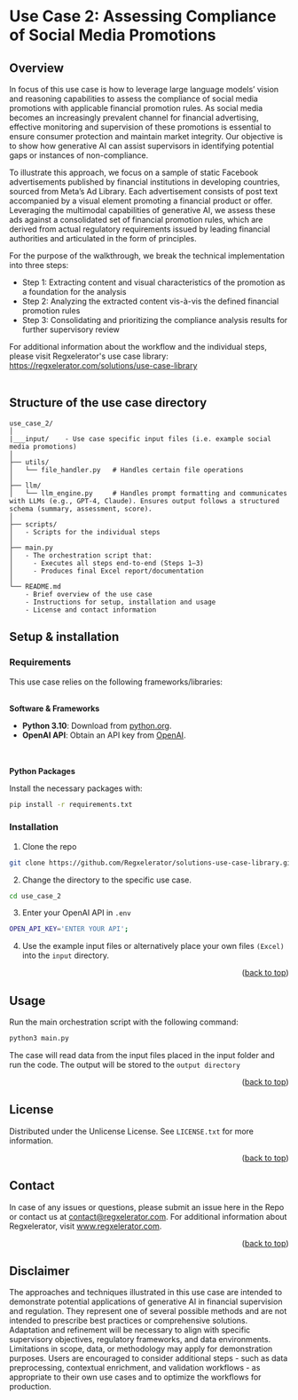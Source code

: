 # Use Case 2: Assessing Compliance of Social Media Promotions

## Overview

In focus of this use case is how to leverage large language models’ vision and reasoning capabilities to assess the compliance of social media promotions with applicable financial promotion rules. As social media becomes an increasingly prevalent channel for financial advertising, effective monitoring and supervision of these promotions is essential to ensure consumer protection and maintain market integrity. Our objective is to show how generative AI can assist supervisors in identifying potential gaps or instances of non-compliance.

To illustrate this approach, we focus on a sample of static Facebook advertisements published by financial institutions in developing countries, sourced from Meta’s Ad Library. Each advertisement consists of post text accompanied by a visual element promoting a financial product or offer. Leveraging the multimodal capabilities of generative AI, we assess these ads against a consolidated set of financial promotion rules, which are derived from actual regulatory requirements issued by leading financial authorities and articulated in the form of principles.

For the purpose of the walkthrough, we break the technical implementation into three steps:

* Step 1: Extracting content and visual characteristics of the promotion as a foundation for the analysis
* Step 2: Analyzing the extracted content vis-à-vis the defined financial promotion rules
* Step 3: Consolidating and prioritizing the compliance analysis results for further supervisory review


For additional information about the workflow and the individual steps, please visit Regxelerator's use case library: https://regxelerator.com/solutions/use-case-library
<br></br>

## Structure of the use case directory

```
use_case_2/
│
|___input/    - Use case specific input files (i.e. example social media promotions)
│
├── utils/
│   └── file_handler.py   # Handles certain file operations
│
├── llm/
│   └── llm_engine.py     # Handles prompt formatting and communicates with LLMs (e.g., GPT-4, Claude). Ensures output follows a structured schema (summary, assessment, score).
│
├── scripts/
│   - Scripts for the individual steps
│
├── main.py
│   - The orchestration script that:
│     - Executes all steps end-to-end (Steps 1–3)
│     - Produces final Excel report/documentation
│
└── README.md
    - Brief overview of the use case
    - Instructions for setup, installation and usage
    - License and contact information
```

## Setup & installation

### Requirements

This use case relies on the following frameworks/libraries:
<br></br>

**Software & Frameworks**

* **Python 3.10**: Download from [python.org](https://www.python.org/).
* **OpenAI API**: Obtain an API key from [OpenAI](https://platform.openai.com/docs/overview).

<br></br>
**Python Packages**

Install the necessary packages with:
```sh
pip install -r requirements.txt
```

### Installation

1. Clone the repo
```sh
git clone https://github.com/Regxelerator/solutions-use-case-library.git
```

2. Change the directory to the specific use case.
```sh
cd use_case_2
```

3. Enter your OpenAI API in `.env`
```sh
OPEN_API_KEY='ENTER YOUR API';
```

4. Use the example input files or alternatively place your own files ```(Excel)``` into the ```input``` directory.
<p align="right">(<a href="#readme-top">back to top</a>)</p>

## Usage

Run the main orchestration script with the following command:

```sh
python3 main.py 
```

The case will read data from the input files placed in the input folder and run the code. The output will be stored to the ```output directory``` 

<p align="right">(<a href="#readme-top">back to top</a>)</p>

## License

Distributed under the Unlicense License. See `LICENSE.txt` for more information.

<p align="right">(<a href="#readme-top">back to top</a>)</p>

## Contact

In case of any issues or questions, please submit an issue here in the Repo or contact us at contact@regxelerator.com. 
For additional information about Regxelerator, visit www.regxelerator.com.

<p align="right">(<a href="#readme-top">back to top</a>)</p>

## Disclaimer

The approaches and techniques illustrated in this use case are intended to demonstrate potential applications of generative AI in financial supervision and regulation. They represent one of several possible methods and are not intended to prescribe best practices or comprehensive solutions. Adaptation and refinement will be necessary to align with specific supervisory objectives, regulatory frameworks, and data environments. Limitations in scope, data, or methodology may apply for demonstration purposes. Users are encouraged to consider additional steps - such as data preprocessing, contextual enrichment, and validation workflows - as appropriate to their own use cases and to optimize the workflows for production.